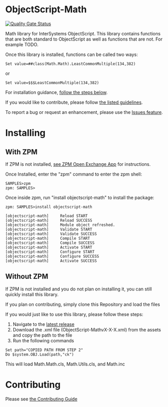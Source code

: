 # ObjectScript-Math

 [![Quality Gate Status](https://community.objectscriptquality.com/api/project_badges/measure?project=intersystems_iris_community%2FObjectScript-Math&metric=alert_status)](https://community.objectscriptquality.com/dashboard?id=intersystems_iris_community%2FObjectScript-Math)
 
Math library for InterSystems ObjectScript. This library contains functions that are both standard to ObjectScript as well as functions that are not. For example TODO.

Once this library is installed, functions can be called two ways:
```
Set value=##class(Math.Math).LeastCommonMultiple(134,382)
```
or
```
Set value=$$$LeastCommonMultiple(134,382)
```

For installation guidance, [follow the steps below](#installing).

If you would like to contribute, please follow [the listed guidelines](#contributing).

To report a bug or request an enhancement, please use the [Issues feature](https://github.com/psteiwer/ObjectScript-Math/issues).

# Installing
## With ZPM
If ZPM is not installed, [see ZPM Open Exchange App](https://openexchange.intersystems.com/package/ObjectScript-Package-Manager-2) for instructions.

Once Installed, enter the "zpm" command to enter the zpm shell:
```
SAMPLES>zpm
zpm: SAMPLES>
```
Once inside zpm, run "install objectscript-math" to install the package:
```
zpm: SAMPLES>install objectscript-math
 
[objectscript-math]     Reload START
[objectscript-math]     Reload SUCCESS
[objectscript-math]     Module object refreshed.
[objectscript-math]     Validate START
[objectscript-math]     Validate SUCCESS
[objectscript-math]     Compile START
[objectscript-math]     Compile SUCCESS
[objectscript-math]     Activate START
[objectscript-math]     Configure START
[objectscript-math]     Configure SUCCESS
[objectscript-math]     Activate SUCCESS
```

## Without ZPM
If ZPM is not installed and you do not plan on installing it, you can still quickly install this library.

If you plan on contributing, simply clone this Repository and load the files

If you would just like to use this library, please follow these steps:
1. Navigate to the [latest release](https://github.com/psteiwer/ObjectScript-Math/releases/latest)
2. Download the .xml file (ObjectScript-MathvX-X-X.xml) from the assets and copy the path to the file
3. Run the following commands
```
Set path="COPIED PATH FROM STEP 2"
Do $system.OBJ.Load(path,"ck")
```
This will load Math.Math.cls, Math.Utils.cls, and Math.inc

# Contributing
Please see [the Contributing Guide](https://github.com/psteiwer/ObjectScript-Math/blob/master/CONTRIBUTING.md)
